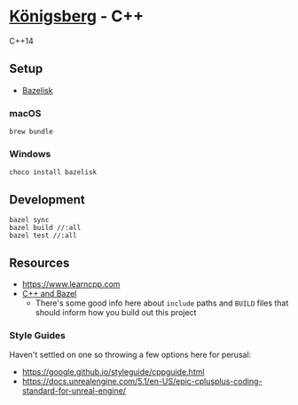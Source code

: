 # [Königsberg](https://github.com/bergren2/konigsberg) - C++

C++14

## Setup

- [Bazelisk](https://github.com/bazelbuild/bazelisk)

### macOS

```shell
brew bundle
```

### Windows

```shell
choco install bazelisk
```

## Development

```shell
bazel sync
bazel build //:all
bazel test //:all
```

## Resources
- https://www.learncpp.com
- [C++ and Bazel](https://bazel.build/docs/bazel-and-cpp)
    - There's some good info here about `include` paths and `BUILD` files that should inform how you build out this
      project

### Style Guides

Haven't settled on one so throwing a few options here for perusal:
- https://google.github.io/styleguide/cppguide.html
- https://docs.unrealengine.com/5.1/en-US/epic-cplusplus-coding-standard-for-unreal-engine/